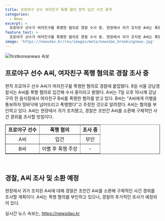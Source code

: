 ```yaml
---
title: 프로야구 선수 여자친구 폭행 혐의 현직 입건 사건 충격
categories:
  - News
excerpt: >
  프로야구 선수가 여자친구를 폭행한 혐의로 경찰 수사 중. 현장에서 귀가 조치된 A씨는 폭행 부인하며, B씨는 이별 통보 후 폭행당했다고 주장. 경찰은 A씨를 소환해 사건 경위 조사할 예정. 현직 스포츠 스타의 파문으로 이목 집중.
feature_text: >
  프로야구 선수가 여자친구를 폭행한 혐의로 경찰 수사 중. 현장에서 귀가 조치된 A씨는 폭행 부인하며, B씨는 이별 통보 후 폭행당했다고 주장. 경찰은 A씨를 소환해 사건 경위 조사할 예정. 현직 스포츠 스타의 파문으로 이목 집중.
image: 'https://newsdao.kr/res/images/meta/newsdao_breakingnews.jpg'
---
```


<p><img src="https://newsdao.kr/res/images/meta/newsdao_breakingnews.jpg" alt="firstkoreanews 속보" /></p>

<h2 data-ke-size="size26">프로야구 선수 A씨, 여자친구 폭행 혐의로 경찰 조사 중</h2>

<p data-ke-size="size16">현직 프로야구 선수 A씨가 여자친구를 폭행한 혐의로 경찰에 붙잡혔다. 8일 서울 강남경찰서는 A씨를 폭행 혐의로 입건해 수사 중이라고 밝혔다. A씨는 7일 오후 10시께 강남구의 한 음식점에서 여자친구 B씨를 폭행한 혐의를 받고 있다. B씨는 "A씨에게 이별을 통보하자 땅바닥에 넘어뜨리고 폭행했다"고 주장한 것으로 알려졌다. A씨는 혐의를 부인하고 있다. A씨는 현장에서 귀가 조치됐고, 경찰은 조만간 A씨를 소환해 구체적인 사건 경위를 조사할 방침이다.</p>

<table style="width: 100%;" border="1">
    <tbody>
        <tr>
            <td style="text-align: center; height: 17px;"><b>프로야구 선수</b></td>
            <td style="text-align: center; height: 17px;"><b>폭행 혐의</b></td>
            <td style="text-align: center; height: 17px;"><b>조사 중</b></td>
        </tr>
        <tr>
            <td style="text-align: center;">A씨</td>
            <td style="text-align: center;">입건</td>
            <td style="text-align: center;">부인</td>
        </tr>
        <tr>
            <td style="text-align: center;">B씨</td>
            <td style="text-align: center;">이별 후 폭행 주장</td>
            <td style="text-align: center;">-</td>
        </tr>
    </tbody>
</table>

<p data-ke-size="size16">&nbsp;</p>

<h2 data-ke-size="size26">경찰, A씨 조사 및 소환 예정</h2>

<p data-ke-size="size16">현장에서 귀가 조치된 A씨에 대해 경찰은 조만간 A씨를 소환해 구체적인 사건 경위를 조사할 계획이다. A씨는 폭행 혐의를 부인하고 있으나, 경찰의 추가적인 조사가 예정되어 있다.</p>
실시간 뉴스 속보는, <a href="https://newsdao.kr" rel="dofollow">https://newsdao.kr</a>


